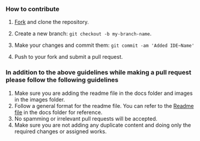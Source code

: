 ### How to contribute

1. [Fork](https://github.com/login?return_to=%2FAnkurRajneta%2FDocumentation-for-ide-s) and clone the repository.

2. Create a new branch: `git checkout -b my-branch-name`.

3. Make your changes and commit them: `git commit -am 'Added IDE~Name'`

4. Push to your fork and submit a pull request.

### In addition to the above guidelines while making a pull request please follow the following guidelines

1. Make sure you are adding the readme file in the docs folder and images in the images folder.
2. Follow a general format for the readme file. You can refer to the [Readme file](https://github.com/AnkurRajneta/Documentation-for-ide-s/blob/7af9214c9f86681c8bb9d83543da14093df63a76/Docs/vs_code.md) in the docs folder for reference.
3. No spamming or irrelevant pull requests will be accepted.
4. Make sure you are not adding any duplicate content and doing only the required changes or assigned works.
